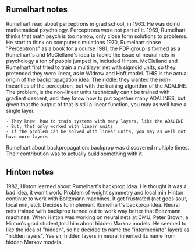 ## Rumelhart notes

Rumelhart read about perceptrons in grad school, in 1963. He was doind  mathematical psychology. Perceptrons were not part of it.
1969, Rumelhart thinks that math psych is too narrow, only close form solutions to problems. He start to think on computer simulations 
1970, Rumelhart chose "Perceptrons" as a book for a course
1981, the PDP group is formed as a Rumelhart's and McClelland's idea to tackle the issue of neural nets in psychology
	a ton of people jumped in, included Hinton. 
	McClelland and Rumelhart first tried to train a multilayer net with sigmoid units, so they pretended they were linear,
	as in Widrow and Hoff model. THIS is the actual origin of the backpropagation idea.
	The riddle: they wanted the non-linearities of the perceptron, but with the training algorithm of the ADALINE. The problem, is the
	non-linear units technically can't be trained with gradient descent, and they know how to put together many ADALINES, but given
	that the output of that is still a linear function, you may as well have a single layer.

	- They knew  how to train systems with many layers, like the ADALINE
	- But, that only worked with linear units
	- If the problem can be solved with linear units, you may as well not have more layers

Rumelhart about backpropagation: backprop was discovered multiple times. Their contribution was to actually build something with it.


## Hinton notes
1982, Hinton learned about Rumelhart's backprop idea. He thought it was a bad idea, it won't work. Problem of weight symmetry and local min
Hinton continue to work with Boltzmann machines. It get frustrated (net goes sour, local min, etc). Decides to implement Rumelhart's backprop idea. 
Neural nets trained with backprop turned out to work way better that Boltzmann machines.
When Hinton was working on neural nets at CMU, Peter Brown, a Hinton's grad student,told him about hidden Markov models. 
He seemed to like the idea of "hidden", so he decided to name the "intermediate" layers as "hidden layers".
 Yes sir, hidden layers in neural inherited its name from hidden Markov models.  
